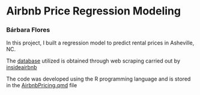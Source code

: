 # Airbnb Price Regression Modeling
### Bárbara Flores


In this project, I built a regression model to predict rental prices in Asheville, NC. 

The [database](https://github.com/BarbaraPFloresRios/IDS702_ModelingAndRepresentationOfData/blob/main/20231001_LinearRegression/listings.csv) utilized is obtained through web scraping carried out by  [insideairbnb](http://insideairbnb.com/get-the-data/)

The code was developed using the R programming language and is stored in the [AirbnbPricing.qmd](https://github.com/BarbaraPFloresRios/IDS702_ModelingAndRepresentationOfData/blob/main/20231001_LinearRegression/AirbnbPricing.qmd) file
